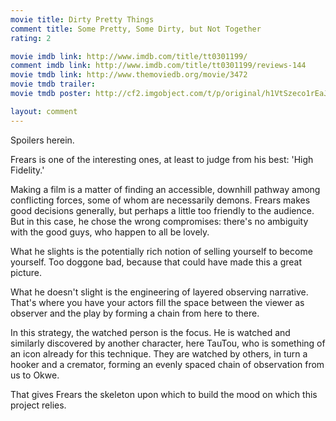 ```yaml
---
movie title: Dirty Pretty Things
comment title: Some Pretty, Some Dirty, but Not Together
rating: 2

movie imdb link: http://www.imdb.com/title/tt0301199/
comment imdb link: http://www.imdb.com/title/tt0301199/reviews-144
movie tmdb link: http://www.themoviedb.org/movie/3472
movie tmdb trailer: 
movie tmdb poster: http://cf2.imgobject.com/t/p/original/h1VtSzeco1rEaJ4UApdJ6Yt90Lq.jpg

layout: comment
---
```


Spoilers herein.

Frears is one of the interesting ones, at least to judge from his best: 'High Fidelity.'

Making a film is a matter of finding an accessible, downhill pathway among conflicting forces, some of whom are necessarily demons. Frears makes good decisions generally, but perhaps a little too friendly to the audience. But in this case, he chose the wrong compromises: there's no ambiguity with the good guys, who happen to all be lovely.

What he slights is the potentially rich notion of selling yourself to become yourself. Too doggone bad, because that could have made this a great picture.

What he doesn't slight is the engineering of layered observing narrative. That's where you have your actors fill the space between the viewer as observer and the play by forming a chain from here to there.

In this strategy, the watched person is the focus. He is watched and similarly discovered by another character, here TauTou, who is something of an icon already for this technique. They are watched by others, in turn a hooker and a cremator, forming an evenly spaced chain of observation from us to Okwe.

That gives Frears the skeleton upon which to build the mood on which this project relies.